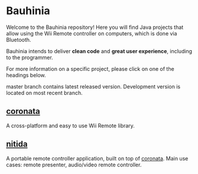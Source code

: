 # Bauhinia
Welcome to the Bauhinia repository! Here you will find Java projects that
allow using the Wii Remote controller on computers, which is done via Bluetooth.

Bauhinia intends to deliver __clean code__ and __great user experience__,
including to the programmer.

For more information on a specific project, please click on one of the headings
below.

master branch contains latest released version. Development version is located
on most recent branch.

## [coronata](coronata)
A cross-platform and easy to use Wii Remote library.

## [nitida](nitida)
A portable remote controller application, built on top of [coronata](coronata).
Main use cases: remote presenter, audio/video remote controller.
